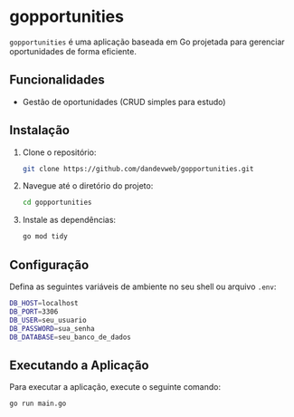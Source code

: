 # gopportunities

`gopportunities` é uma aplicação baseada em Go projetada para gerenciar oportunidades de forma eficiente.

## Funcionalidades

- Gestão de oportunidades (CRUD simples para estudo)

## Instalação

1. Clone o repositório:
   ```sh
   git clone https://github.com/dandevweb/gopportunities.git
   ```
2. Navegue até o diretório do projeto:
   ```sh
   cd gopportunities
   ```
3. Instale as dependências:
   ```sh
   go mod tidy
   ```

## Configuração

Defina as seguintes variáveis de ambiente no seu shell ou arquivo `.env`:

```sh
DB_HOST=localhost
DB_PORT=3306
DB_USER=seu_usuario
DB_PASSWORD=sua_senha
DB_DATABASE=seu_banco_de_dados
```

## Executando a Aplicação

Para executar a aplicação, execute o seguinte comando:

```sh
go run main.go
```
